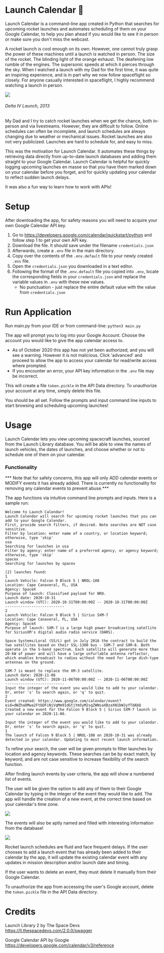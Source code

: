 # Launch Calendar 🚀
Launch Calendar is a command-line app created in Python that searches for upcoming rocket launches and automates scheduling of them on your Google Calendar, to help you plan ahead if you would like to see it in person or make sure you don't miss the
webcast.

A rocket launch is cool enough on its own. However, one cannot truly grasp the power of these machines until a launch is watched in person. The size of the rocket. 
The blinding light of the orange exhaust. The deafening low rumble of the engines. The supersonic speeds at which it pierces through the sky.
When I watched a launch with my Dad for the first time,
it was quite an inspiring experience, and is in part why we now follow spaceflight so closely. For anyone casually interested in spaceflight, I highly recommend watching a launch in person.

![](images/IMG_0015.JPG)
###### Delta IV Launch, 2013

My Dad and I try to catch rocket launches when we get the chance, both in-person and via livestreams. However, they are difficult to follow. Online schedules can often be incomplete, and launch
schedules are always changing due to weather or mechanical issues. Rocket launches are also not very publicized. Launches are hard to schedule for, and easy to miss. 

This was the motivation for Launch Calendar. It automates these things by retrieving data directly from up-to-date launch databases and 
adding them straight to your Google Calendar. Launch Calendar is helpful for quickly logging upcoming launches en masse so that you have them marked down on your
calendar before you forget, and for quickly updating your calendar to reflect sudden launch delays.

It was also a fun way to learn how to work with APIs!

# Setup
After downloading the app, for safety reasons you will need to acquire your own Google Calendar API key.
1) Go to https://developers.google.com/calendar/quickstart/python and follow step 1 to get your own API key.
2) Download the file. It should save under the filename ```credentials.json```
3) Afterwards, create a ```.env``` file in the main directory.
4) Copy over the contents of the ```.env.default``` file to your newly created ```.env``` file.
5) Open the ```credentials.json``` you downloaded in a text editor.
6) Following the format of the ```.env.default``` file you copied into ```.env```, locate the 
corresponding fields in your ```credentials.json``` and replace the variable values in ```.env``` with these new values.
    - No punctuation - just replace the entire default value with the value from ```credentials.json```

# Run Application
Run main.py from your IDE or from command-line:
```python3 main.py```

The app will prompt you to log into your Google Account. Choose the account you would like to give the app calendar access to.
- As of October 2020 this app has not yet been authorized, and you will see a warning. However it is not malicious.
 Click 'advanced' and proceed to allow the app to access your calendar for read/write access where prompted.
- If you encounter an error, your API key information in the ```.env``` file may be incorrect.

This will create a file ```token.pickle``` in the API Data directory. To unauthorize your account at any time, simply delete this file.

You should be all set. Follow the prompts and input command line inputs to start browsing and scheduling upcoming launches!

# Usage
Launch Calendar lets you view upcoming spacecraft launches, sourced from the Launch Library database. 
You will be able to view the names of launch vehicles, the dates of launches, and choose whether or not to schedule
one of them on your calendar. 

### Functionality

*** Note that for safety concerns, this app will only ADD calendar events or MODIFY events it has already added. There is currently
no functionality for removing any calendar events to prevent abuse.***

The app functions via intuitive command line prompts and inputs. Here is a sample run:
```
Welcome to Launch Calendar!
Launch Calendar will search for upcoming rocket launches that you can add to your Google Calendar.
First, provide search filters, if desired. Note searches are NOT case sensitive.
Filter by location: enter name of a country, or location keyword; otherwise, type 'skip'
usa
Searching for launches in usa
Filter by agency: enter name of a preferred agency, or agency keyword; otherwise, type 'skip'
spacex
Searching for launches by spacex

[2] launches found:
1
Launch Vehicle: Falcon 9 Block 5 | NROL-108
Location: Cape Canaveral, FL, USA
Agency: SpaceX
Purpose of launch: Classified payload for NRO.
Launch date: 2020-10-31
Launch window (UTC): 2020-10-31T00:00:00Z -- 2020-10-31T00:00:00Z
---------------------------
2
Launch Vehicle: Falcon 9 Block 5 | Sirius SXM-7
Location: Cape Canaveral, FL, USA
Agency: SpaceX
Purpose of launch: SXM-7 is a large high power broadcasting satellite for SiriusXM's digital audio radio service (DARS).

Space Systems/Loral (SS/L) got in July 2016 the contract to build the two satellites based on their SSL-1300 bus - SXM-7 and SXM-8. Both operate in the S-band spectrum. Each satellite will generate more than 20-kW of power and will have a large unfurlable antenna reflector, which enables broadcast to radios without the need for large dish-type antennas on the ground.

SXM-7 is meant to replace the XM-3 satellite.
Launch date: 2020-11-06
Launch window (UTC): 2020-11-06T00:00:00Z -- 2020-11-06T00:00:00Z
---------------------------
Input the integer of the event you would like to add to your calendar.
Or, enter 's' to search again, or 'q' to quit.
2
Event created: https://www.google.com/calendar/event?eid=dWZhaDMwa2FtbDFiNjVqMm91dGtjYm5yM2sgZWNsaXBzaXN1bWJyYTdAbQ
Created a new event for the Falcon 9 Block 5 | Sirius SXM-7 launch in your calendar on 2020-11-06.

Input the integer of the event you would like to add to your calendar.
Or, enter 's' to search again, or 'q' to quit.
1
The launch of Falcon 9 Block 5 | NROL-108 on 2020-10-31 was already detected in your calendar. Updating to most recent launch information.
```

To refine your search, the user will be given prompts to filter launches by location and agency keywords. These searches can be by
exact match, by keyword, and are not case sensitive to increase flexibility of the search function.

After finding launch events by user criteria, the app will show a numbered list of events. 

The user will be given the option to add any of them to their Google Calendar by typing in the integer of the event they would like to add. The app will handle the creation
of a new event, at the correct time based on your calendar's time zone.

![](images/calendar_add.png)

The events will also be aptly named and filled with interesting information from the database!

![](images/calendardesc.png)

Rocket launch schedules are fluid and face frequent delays. If the user chooses to add a launch event that has already been added to their calendar by the app, it will update the existing
calendar event with any updates in mission description and/or launch date and timing.

If the user wants to delete an event, they must delete it manually from their Google Calendar.

To unauthorize the app from accessing the user's Google account, delete the ```token.pickle``` file in the API Data directory.

# Credits

Launch Library 2 by The Space Devs
https://ll.thespacedevs.com/2.0.0/swagger

Google Calendar API by Google
https://developers.google.com/calendar/v3/reference

